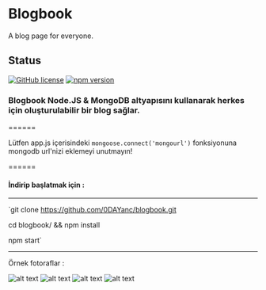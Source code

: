 # Blogbook
A blog page for everyone.

## Status
[![GitHub license](https://img.shields.io/badge/license-GNU-blue.svg)](https://raw.githubusercontent.com/BlackrockDigital/startbootstrap-freelancer/master/LICENSE)
[![npm version](https://img.shields.io/npm/v/startbootstrap-freelancer.svg)](https://www.npmjs.com/package/startbootstrap-freelancer)

### Blogbook Node.JS & MongoDB altyapısını kullanarak herkes için oluşturulabilir bir blog sağlar.

======

Lütfen app.js içerisindeki `mongoose.connect('mongourl')` fonksiyonuna mongodb url'nizi eklemeyi unutmayın!

======

#### İndirip başlatmak için :

------

  `git clone https://github.com/0DAYanc/blogbook.git

  cd blogbook/ && npm install

  npm start`

------

Örnek fotoraflar :

![alt text](https://image.ibb.co/fY53rR/screenshot_32.jpg "Example Photo 1")
![alt text](https://image.ibb.co/izv3rR/screenshot_33.jpg "Example Photo 2")
![alt text](https://image.ibb.co/caeUWR/screenshot_34.jpg "Example Photo 3")
![alt text](https://image.ibb.co/hsnGBR/screenshot_35.jpg "Example Photo 4")
